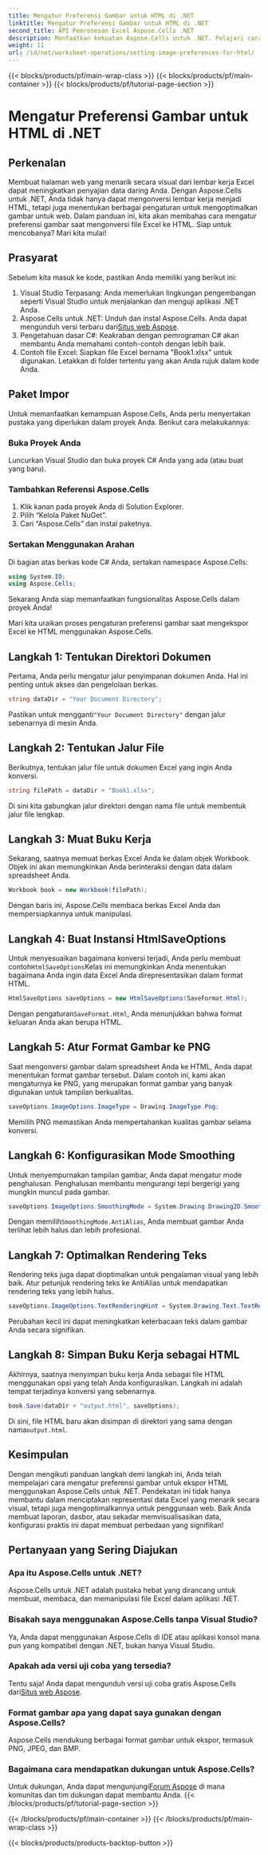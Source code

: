 ```yaml
---
title: Mengatur Preferensi Gambar untuk HTML di .NET
linktitle: Mengatur Preferensi Gambar untuk HTML di .NET
second_title: API Pemrosesan Excel Aspose.Cells .NET
description: Manfaatkan kekuatan Aspose.Cells untuk .NET. Pelajari cara mengatur preferensi gambar untuk konversi HTML guna menyajikan data Excel Anda dengan indah di web.
weight: 11
url: /id/net/worksheet-operations/setting-image-preferences-for-html/
---
```


{{< blocks/products/pf/main-wrap-class >}}
{{< blocks/products/pf/main-container >}}
{{< blocks/products/pf/tutorial-page-section >}}

# Mengatur Preferensi Gambar untuk HTML di .NET

## Perkenalan
Membuat halaman web yang menarik secara visual dari lembar kerja Excel dapat meningkatkan penyajian data daring Anda. Dengan Aspose.Cells untuk .NET, Anda tidak hanya dapat mengonversi lembar kerja menjadi HTML, tetapi juga menentukan berbagai pengaturan untuk mengoptimalkan gambar untuk web. Dalam panduan ini, kita akan membahas cara mengatur preferensi gambar saat mengonversi file Excel ke HTML. Siap untuk mencobanya? Mari kita mulai!

## Prasyarat

Sebelum kita masuk ke kode, pastikan Anda memiliki yang berikut ini:

1. Visual Studio Terpasang: Anda memerlukan lingkungan pengembangan seperti Visual Studio untuk menjalankan dan menguji aplikasi .NET Anda.
2.  Aspose.Cells untuk .NET: Unduh dan instal Aspose.Cells. Anda dapat mengunduh versi terbaru dari[Situs web Aspose](https://releases.aspose.com/cells/net/).
3. Pengetahuan dasar C#: Keakraban dengan pemrograman C# akan membantu Anda memahami contoh-contoh dengan lebih baik.
4. Contoh file Excel: Siapkan file Excel bernama "Book1.xlsx" untuk digunakan. Letakkan di folder tertentu yang akan Anda rujuk dalam kode Anda.

## Paket Impor

Untuk memanfaatkan kemampuan Aspose.Cells, Anda perlu menyertakan pustaka yang diperlukan dalam proyek Anda. Berikut cara melakukannya:

### Buka Proyek Anda

Luncurkan Visual Studio dan buka proyek C# Anda yang ada (atau buat yang baru).

### Tambahkan Referensi Aspose.Cells

1. Klik kanan pada proyek Anda di Solution Explorer.
2. Pilih “Kelola Paket NuGet”.
3. Cari “Aspose.Cells” dan instal paketnya.

### Sertakan Menggunakan Arahan

Di bagian atas berkas kode C# Anda, sertakan namespace Aspose.Cells:

```csharp
using System.IO;
using Aspose.Cells;
```

Sekarang Anda siap memanfaatkan fungsionalitas Aspose.Cells dalam proyek Anda!

Mari kita uraikan proses pengaturan preferensi gambar saat mengekspor Excel ke HTML menggunakan Aspose.Cells.

## Langkah 1: Tentukan Direktori Dokumen

Pertama, Anda perlu mengatur jalur penyimpanan dokumen Anda. Hal ini penting untuk akses dan pengelolaan berkas.

```csharp
string dataDir = "Your Document Directory";
```

 Pastikan untuk mengganti`"Your Document Directory"` dengan jalur sebenarnya di mesin Anda.

## Langkah 2: Tentukan Jalur File

Berikutnya, tentukan jalur file untuk dokumen Excel yang ingin Anda konversi.

```csharp
string filePath = dataDir + "Book1.xlsx";
```

Di sini kita gabungkan jalur direktori dengan nama file untuk membentuk jalur file lengkap.

## Langkah 3: Muat Buku Kerja

Sekarang, saatnya memuat berkas Excel Anda ke dalam objek Workbook. Objek ini akan memungkinkan Anda berinteraksi dengan data dalam spreadsheet Anda.

```csharp
Workbook book = new Workbook(filePath);
```

Dengan baris ini, Aspose.Cells membaca berkas Excel Anda dan mempersiapkannya untuk manipulasi.

## Langkah 4: Buat Instansi HtmlSaveOptions

 Untuk menyesuaikan bagaimana konversi terjadi, Anda perlu membuat contoh`HtmlSaveOptions`Kelas ini memungkinkan Anda menentukan bagaimana Anda ingin data Excel Anda direpresentasikan dalam format HTML.

```csharp
HtmlSaveOptions saveOptions = new HtmlSaveOptions(SaveFormat.Html);
```

 Dengan pengaturan`SaveFormat.Html`, Anda menunjukkan bahwa format keluaran Anda akan berupa HTML.

## Langkah 5: Atur Format Gambar ke PNG

Saat mengonversi gambar dalam spreadsheet Anda ke HTML, Anda dapat menentukan format gambar tersebut. Dalam contoh ini, kami akan mengaturnya ke PNG, yang merupakan format gambar yang banyak digunakan untuk tampilan berkualitas.

```csharp
saveOptions.ImageOptions.ImageType = Drawing.ImageType.Png;
```

Memilih PNG memastikan Anda mempertahankan kualitas gambar selama konversi.

## Langkah 6: Konfigurasikan Mode Smoothing

Untuk menyempurnakan tampilan gambar, Anda dapat mengatur mode penghalusan. Penghalusan membantu mengurangi tepi bergerigi yang mungkin muncul pada gambar.

```csharp
saveOptions.ImageOptions.SmoothingMode = System.Drawing.Drawing2D.SmoothingMode.AntiAlias;
```

 Dengan memilih`SmoothingMode.AntiAlias`, Anda membuat gambar Anda terlihat lebih halus dan lebih profesional.

## Langkah 7: Optimalkan Rendering Teks

Rendering teks juga dapat dioptimalkan untuk pengalaman visual yang lebih baik. Atur petunjuk rendering teks ke AntiAlias untuk mendapatkan rendering teks yang lebih halus.

```csharp
saveOptions.ImageOptions.TextRenderingHint = System.Drawing.Text.TextRenderingHint.AntiAlias;
```

Perubahan kecil ini dapat meningkatkan keterbacaan teks dalam gambar Anda secara signifikan.

## Langkah 8: Simpan Buku Kerja sebagai HTML

Akhirnya, saatnya menyimpan buku kerja Anda sebagai file HTML menggunakan opsi yang telah Anda konfigurasikan. Langkah ini adalah tempat terjadinya konversi yang sebenarnya.

```csharp
book.Save(dataDir + "output.html", saveOptions);
```

 Di sini, file HTML baru akan disimpan di direktori yang sama dengan nama`output.html`.

## Kesimpulan

Dengan mengikuti panduan langkah demi langkah ini, Anda telah mempelajari cara mengatur preferensi gambar untuk ekspor HTML menggunakan Aspose.Cells untuk .NET. Pendekatan ini tidak hanya membantu dalam menciptakan representasi data Excel yang menarik secara visual, tetapi juga mengoptimalkannya untuk penggunaan web. Baik Anda membuat laporan, dasbor, atau sekadar memvisualisasikan data, konfigurasi praktis ini dapat membuat perbedaan yang signifikan!

## Pertanyaan yang Sering Diajukan

### Apa itu Aspose.Cells untuk .NET?

Aspose.Cells untuk .NET adalah pustaka hebat yang dirancang untuk membuat, membaca, dan memanipulasi file Excel dalam aplikasi .NET.

### Bisakah saya menggunakan Aspose.Cells tanpa Visual Studio?

Ya, Anda dapat menggunakan Aspose.Cells di IDE atau aplikasi konsol mana pun yang kompatibel dengan .NET, bukan hanya Visual Studio.

### Apakah ada versi uji coba yang tersedia?

 Tentu saja! Anda dapat mengunduh versi uji coba gratis Aspose.Cells dari[Situs web Aspose](https://releases.aspose.com/).

### Format gambar apa yang dapat saya gunakan dengan Aspose.Cells?

Aspose.Cells mendukung berbagai format gambar untuk ekspor, termasuk PNG, JPEG, dan BMP.

### Bagaimana cara mendapatkan dukungan untuk Aspose.Cells?

 Untuk dukungan, Anda dapat mengunjungi[Forum Aspose](https://forum.aspose.com/c/cells/9) di mana komunitas dan tim dukungan dapat membantu Anda.
{{< /blocks/products/pf/tutorial-page-section >}}

{{< /blocks/products/pf/main-container >}}
{{< /blocks/products/pf/main-wrap-class >}}

{{< blocks/products/products-backtop-button >}}
